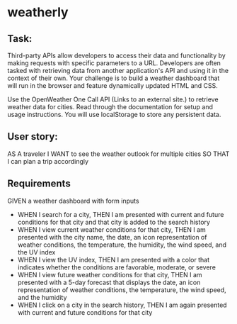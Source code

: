 # weatherly

## Task:
Third-party APIs allow developers to access their data and functionality by making requests with specific parameters to a URL. Developers are often tasked with retrieving data from another application's API and using it in the context of their own. Your challenge is to build a weather dashboard that will run in the browser and feature dynamically updated HTML and CSS.

Use the OpenWeather One Call API (Links to an external site.) to retrieve weather data for cities. Read through the documentation for setup and usage instructions. You will use localStorage to store any persistent data.

## User story: 
AS A traveler
I WANT to see the weather outlook for multiple cities
SO THAT I can plan a trip accordingly

## Requirements
GIVEN a weather dashboard with form inputs
* WHEN I search for a city,
THEN I am presented with current and future conditions for that city and that city is added to the search history
* WHEN I view current weather conditions for that city,
THEN I am presented with the city name, the date, an icon representation of weather conditions, the temperature, the humidity, the wind speed, and the UV index
* WHEN I view the UV index,
THEN I am presented with a color that indicates whether the conditions are favorable, moderate, or severe
* WHEN I view future weather conditions for that city,
THEN I am presented with a 5-day forecast that displays the date, an icon representation of weather conditions, the temperature, the wind speed, and the humidity
* WHEN I click on a city in the search history,
THEN I am again presented with current and future conditions for that city
